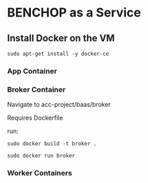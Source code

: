 # BENCHOP as a Service

## Install Docker on the VM

    sudo apt-get install -y docker-ce
    

### App Container


### Broker Container

  Navigate to acc-project/baas/broker
  
  Requires Dockerfile

  run: 
  
    sudo docker build -t broker . 
    
    sudo docker run broker

### Worker Containers
